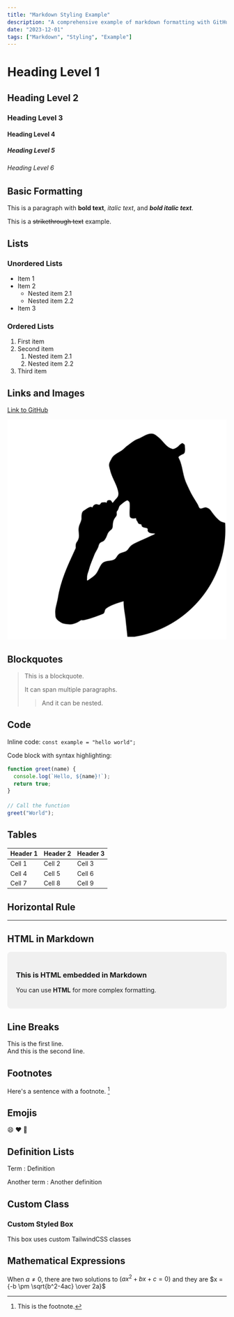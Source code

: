 ```yaml
---
title: "Markdown Styling Example"
description: "A comprehensive example of markdown formatting with GitHub-flavored markdown features."
date: "2023-12-01"
tags: ["Markdown", "Styling", "Example"]
---
```


# Heading Level 1

## Heading Level 2

### Heading Level 3

#### Heading Level 4

##### Heading Level 5

###### Heading Level 6

## Basic Formatting

This is a paragraph with **bold text**, _italic text_, and **_bold italic text_**.

This is a ~~strikethrough text~~ example.

## Lists

### Unordered Lists

* Item 1
* Item 2
  * Nested item 2.1
  * Nested item 2.2
* Item 3

### Ordered Lists

1. First item
2. Second item
   1. Nested item 2.1
   2. Nested item 2.2
3. Third item

## Links and Images

[Link to GitHub](https://github.com)

![Sample Image](./images/new.png)

## Blockquotes

> This is a blockquote.
>
> It can span multiple paragraphs.
>
> > And it can be nested.

## Code

Inline code: `const example = "hello world";`

Code block with syntax highlighting:

```javascript
function greet(name) {
  console.log(`Hello, ${name}!`);
  return true;
}

// Call the function
greet("World");
```

## Tables

| Header 1 | Header 2 | Header 3 |
|----------|----------|----------|
| Cell 1   | Cell 2   | Cell 3   |
| Cell 4   | Cell 5   | Cell 6   |
| Cell 7   | Cell 8   | Cell 9   |


## Horizontal Rule

---

## HTML in Markdown

<div style="padding: 20px; background-color: #f0f0f0; border-radius: 8px;">
  <h3>This is HTML embedded in Markdown</h3>
  <p>You can use <strong>HTML</strong> for more complex formatting.</p>
</div>

## Line Breaks

This is the first line.  
And this is the second line.

## Footnotes

Here's a sentence with a footnote. [^1]

[^1]: This is the footnote.

## Emojis

:smile: :heart: :rocket:

## Definition Lists

Term
: Definition

Another term
: Another definition

## Custom Class

<div className="bg-gray-100 p-4 rounded-lg my-4">
  <h3 className="text-lg font-bold">Custom Styled Box</h3>
  <p>This box uses custom TailwindCSS classes</p>
</div>

## Mathematical Expressions

When $a \ne 0$, there are two solutions to $(ax^2 + bx + c = 0)$ and they are 
$x = {-b \pm \sqrt{b^2-4ac} \over 2a}$ 